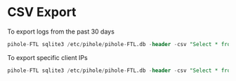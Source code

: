 # CSV Export

To export logs from the past 30 days
```sql
pihole-FTL sqlite3 /etc/pihole/pihole-FTL.db -header -csv "Select * from queries where timestamp > strftime('%s','now','-30 days');" > ./export.csv
```

To export specific client IPs 
```sql
pihole-FTL sqlite3 /etc/pihole/pihole-FTL.db -header -csv "Select * from queries where timestamp > strftime('%s','now','-30 days') and (client like '192.168.2.17' or client like '192.168.2.15');"
```
